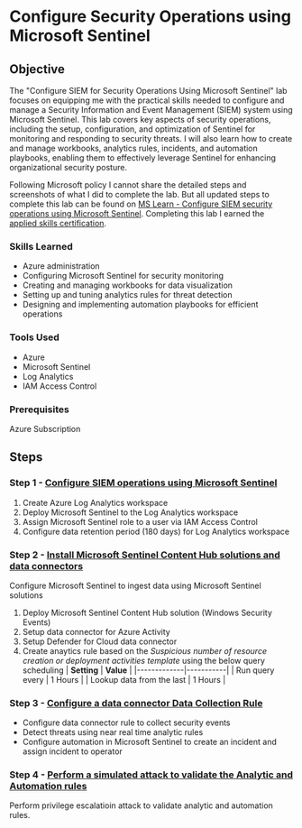 # Configure Security Operations using Microsoft Sentinel

## Objective

The "Configure SIEM for Security Operations Using Microsoft Sentinel" lab focuses on equipping me with the practical skills needed to configure and manage a Security Information and Event Management (SIEM) system using Microsoft Sentinel. This lab covers key aspects of security operations, including the setup, configuration, and optimization of Sentinel for monitoring and responding to security threats. I will also learn how to create and manage workbooks, analytics rules, incidents, and automation playbooks, enabling them to effectively leverage Sentinel for enhancing organizational security posture.

Following Microsoft policy I cannot share the detailed steps and screenshots of what I did to complete the lab. But all updated steps to complete this lab can be found on [MS Learn - Configure SIEM security operations using Microsoft Sentinel](https://learn.microsoft.com/en-us/credentials/applied-skills/configure-siem-security-operations-using-microsoft-sentinel/). Completing this lab I earned the [applied skills certification](https://learn.microsoft.com/api/credentials/share/en-gb/JaedynDamms-1608/E40E566641FAFAA9?sharingId=592CAF5B8FD33BDB).

### Skills Learned

- Azure administration
- Configuring Microsoft Sentinel for security monitoring
- Creating and managing workbooks for data visualization
- Setting up and tuning analytics rules for threat detection
- Designing and implementing automation playbooks for efficient operations

### Tools Used

- Azure
- Microsoft Sentinel
- Log Analytics
- IAM Access Control

### Prerequisites 
Azure Subscription

## Steps


### Step 1 - [Configure SIEM operations using Microsoft Sentinel](https://learn.microsoft.com/en-gb/training/modules/configure-siem-security-operations-using-microsoft-sentinel/2-exercise)
1. Create Azure Log Analytics workspace
2. Deploy Microsoft Sentinel to the Log Analytics workspace
3. Assign Microsoft Sentinel role to a user via IAM Access Control
4. Configure data retention period (180 days) for Log Analytics workspace


### Step 2 - [Install Microsoft Sentinel Content Hub solutions and data connectors](https://learn.microsoft.com/en-gb/training/modules/configure-siem-security-operations-using-microsoft-sentinel/3-exercise)
Configure Microsoft Sentinel to ingest data using Microsoft Sentinel solutions
1. Deploy Microsoft Sentinel Content Hub solution (Windows Security Events)
2. Setup data connector for Azure Activity
3. Setup Defender for Cloud data connector
4. Create anaytics rule based on the _Suspicious number of resource creation or deployment activities template_ using the below query scheduling
| **Setting** | **Value** |
|-------------|-----------|
| Run query every | 1 Hours |
| Lookup data from the last | 1 Hours |


### Step 3 - [Configure a data connector Data Collection Rule](https://learn.microsoft.com/en-gb/training/modules/configure-siem-security-operations-using-microsoft-sentinel/4-exercise)
- Configure data connector rule to collect security events
- Detect threats using near real time analytic rules
- Configure automation in Microsoft Sentinel to create an incident and assign incident to operator


### Step 4 - [Perform a simulated attack to validate the Analytic and Automation rules](https://learn.microsoft.com/en-gb/training/modules/configure-siem-security-operations-using-microsoft-sentinel/5-exercise)
Perform privilege escalatioin attack to validate analytic and automation rules.


